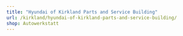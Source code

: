 ```yaml
---
title: "Hyundai of Kirkland Parts and Service Building"
url: /kirkland/hyundai-of-kirkland-parts-and-service-building/
shop: Autowerkstatt
---
```

